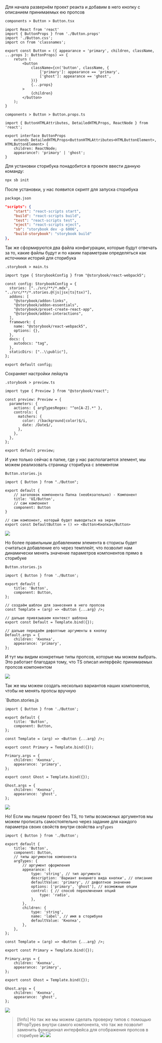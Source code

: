 

Для начала развернём проект реакта и добавим в него кнопку с описанием принимаемых ею пропсов

`components > Button > Button.tsx`
```TSX
import React from 'react'
import { ButtonProps } from './Button.props'
import './Button.css';
import cn from 'classnames';

export const Button = ({ appearance = 'primary', children, className, ...props }: ButtonProps) => {
    return (
		<button
			className={cn('button', className, {
				['primary']: appearance == 'primary',
				['ghost']: appearance == 'ghost',
			})}
			{...props}
		>
			{children}
		</button>
	);
}
```

`components > Button > Button.props.ts`
```TS
import { ButtonHTMLAttributes, DetailedHTMLProps, ReactNode } from 'react';

export interface ButtonProps
	extends DetailedHTMLProps<ButtonHTMLAttributes<HTMLButtonElement>, HTMLButtonElement> {
	children: ReactNode;
	appearance?: 'primary' | 'ghost';
}
```

Для установки сторибука понадобится в проекте ввести данную команду:

```bash
npx sb init
```

После установки, у нас появится скрипт для запуска сторибука

`package.json`
```JSON
"scripts": {
	"start": "react-scripts start",
	"build": "react-scripts build",
	"test": "react-scripts test",
	"eject": "react-scripts eject",
	"sb": "storybook dev -p 6006",
	"build-storybook": "storybook build"
},
```

Так же сформируются два файла конфигурации, которые будут отвечать за то, какие файлы будут и по каким параметрам определяться как источники историй для сторибука

`.storybook > main.ts`
```TS
import type { StorybookConfig } from "@storybook/react-webpack5";

const config: StorybookConfig = {
  stories: ["../src/**/*.mdx", "../src/**/*.stories.@(js|jsx|ts|tsx)"],
  addons: [
    "@storybook/addon-links",
    "@storybook/addon-essentials",
    "@storybook/preset-create-react-app",
    "@storybook/addon-interactions",
  ],
  framework: {
    name: "@storybook/react-webpack5",
    options: {},
  },
  docs: {
    autodocs: "tag",
  },
  staticDirs: ["..\\public"],
};

export default config;
```

Сохраняет настройки лейаута

`.storybook > preview.ts`
```TS
import type { Preview } from "@storybook/react";

const preview: Preview = {
  parameters: {
    actions: { argTypesRegex: "^on[A-Z].*" },
    controls: {
      matchers: {
        color: /(background|color)$/i,
        date: /Date$/,
      },
    },
  },
};

export default preview;
```

И уже только сейчас в папке, где у нас располагается элемент, мы можем реализовать страницу сторибука с элементом

`Button.stories.js`
```TSX
import { Button } from "./Button";

export default {
    // заголовок компонента Папка (необязательно) - Компонент
    title: 'UI/Button',
    // сам компонент
    component: Button
}

// сам компонент, который будет выводиться на экран
export const DefaultButton = () => <Button>Кнопка</Button>
```

![](_png/Pasted%20image%2020230514110048.png)

Но более правильным добавлением элемента в сторисы будет считаться добавление его через темплейт, что позволит нам динамически менять значение параметров компонентов прямо в сторибуке

`Button.stories.js`
```JS
import { Button } from './Button';

export default {
	title: 'Button',
	component: Button,
};

// создаём шаблон для занесения в него пропсов
const Template = (arg) => <Button {...arg} />;

// дальше привязываем контекст шаблона
export const Default = Template.bind({});

// дальше передаём дефолтные аргументы в кнопку
Default.args = {
	children: 'Кнопка',
	appearance: 'primary',
};
```

И тут мы видим конкретные типы пропсов, которые мы можем выбрать. Это работает благодаря тому, что TS описал интерфейс принимаемых пропсов компонентом

![](_png/Pasted%20image%2020230514111226.png)

Так же мы можем создать несколько вариантов наших компонентов, чтобы не менять пропсы вручную

`Button.stories.js
```JS
import { Button } from './Button';

export default {
	title: 'Button',
	component: Button,
};

const Template = (arg) => <Button {...arg} />;

export const Primary = Template.bind({});

Primary.args = {
	children: 'Кнопка',
	appearance: 'primary',
};

export const Ghost = Template.bind({});

Ghost.args = {
	children: 'Кнопка',
	appearance: 'ghost',
};
```

![](_png/Pasted%20image%2020230514112147.png)

Но! Если мы пишем проект без TS, то типы возможных аргументов мы можем прописать самостоятельно через задание для каждого параметра своих свойств внутри свойства `argTypes`

```JS
import { Button } from './Button';

export default {
	title: 'Button',
	component: Button,
	// типы аргументов компонента
	argTypes: {
		// аргумент оформления
		appearance: {
			type: 'string', // тип аргумента
			description: 'Вариант внешнего вида кнопки', // описание 
			defaultValue: 'primary', // дефолтное значение
			options: ['primary', 'ghost'], // возможные опции
			control: { // способ переключения опций
				type: 'radio',
			},
		},
		children: {
			type: 'string',
			name: 'label', // имя в сторибуке
			defaultValue: 'Кнопка',
		},
	},
};

const Template = (arg) => <Button {...arg} />;

export const Primary = Template.bind({});

Primary.args = {
	children: 'Кнопка',
	appearance: 'primary',
};

export const Ghost = Template.bind({});

Ghost.args = {
	children: 'Кнопка',
	appearance: 'ghost',
};
```

![](_png/Pasted%20image%2020230514113543.png)

>[!info] Но так же мы можем сделать проверку типов с помощью #PropTypes внутри самого компонента, что так же позволит заменить функционал интерфейса для отображения пропсов в сторибуке
>![](_png/Pasted%20image%2020230514115445.png)
>![](_png/Pasted%20image%2020230514115841.png)
